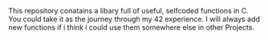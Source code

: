 <div>
This repository conatains a libary full of useful, selfcoded functions in C. You could take it as the journey through my 42 experience. I will always add new functions if i think i could use them somewhere else in other Projects.
<div>